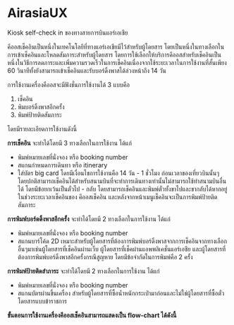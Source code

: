 # AirasiaUX
Kiosk self-check in ของทางสายการบินแอร์เอเชีย

คีออสเช็คอินเป็นหนึ่งในเทคโนโลยีที่ทางแอร์เอเชียมีไว้สำหรับผู้โดยสาร โดยเป็นหนึ่งในทางเลือกในการเข้าเช็คอินและโหลดสัมภาระสำหรับผู้โดยสาร โดยการใช้เลือกให้บริการคีออสสำหรับเช็คอินเป็นหนึ่งในวิธีการลดภาระและเพิ่มความรวดเร็วในการเช็คอินเนื่องจากใช้ระยะเวลาในการใช้งานที่สั้นเพียง 60 วินาทีทั้งยังสามารถเข้าเช็คอินและรับบอร์ดิ้งพาสได้ล่วงหน้าถึง 14 วัน

การใช้งานเครื่องคืออสจะมีฟังชั่นการใช้งานได้ 3 แบบคือ
1.	เช็คอิน
2.	พิมบอร์ดิ้งพาสอีกครั้ง
3.	พิมพ์ป้ายติดสัมภาระ

โดยมีรายละเอียดการใช้งานดังนี้

**การเช็คอิน**
จะทำได้โดยมี 3 ทางเลือกในการใช้งาน ได้แก่
-	พิมพ์หมายเลขที่นั่งจอง หรือ booking number
-	สแกนกำหนดการเดินทา หรือ itinerary
-	ใส่บัตร big card
โดยมีเงื่อนไขการใช้งานคือ 14 วัน - 1 ชั่วโมง ก่อนเวลาของเที่ยวบินนั้นๆ โดยปกติสามารถเช็คอินได้สำหรับสนามบินที่จะทำการเดินทางเท่านั้นไม่สามารถใช้ทำสนามบินอื่นได้ โดยมีข้อยกเว้นเป็นตั๋วไป - กลับ โดยสามารถเช็คอินและพิมพ์ตั๋วทั้งขาไปและขากลับได้หากอยู่ในช่วงระยะเวลาเช็คอินของ คีออสเช็คอิน และหลังจากหน้าเมนูเช็คอินจะเป็นการพิมพ์ป้ายติดสัมภาระ


**การพิมพ์บอร์ดดิ้งพาสอีกครั้ง**
จะทำได้โดยมี 2 ทางเลือกในการใช้งาน ได้แก่
-	พิมพ์หมายเลขที่นั่งจอง หรือ booking number
-	สแกนบาร์โค้ด 2D
เหมาะสำหรับผู้โดยสารที่ต้องการพิมพ์บอร์ดิ้งพาสจากการเช็คอินจากทางเลือกอื่นๆมาเช่นผู้โดยสารที่เช็คอินผ่านเว็บ ผู้โดยสารที่เช็คผ่านแอพพลิเคชั่นแอร์เอชีย และผู้โดยสารที่ต้องการพิมพ์บอร์ดิ้งพาสอีกครั้งกรณีสูญหาย โดยมีข้อจำกัดในการพิมพ์คือ 2 ครั้ง

**การพิมพ์ป้ายติดสำภาระ**
จะทำได้โดยมี 2 ทางเลือกในการใช้งาน ได้แก่
-	พิมพ์หมายเลขที่นั่งจอง หรือ booking number
-	สแกนบัตรผ่านขึ้นเครื่อง
สำหรับผู้โดยสารที่ซื้อน้ำหนักกระเป๋ามาก่อนและไม่ใช่ผู้โดยสารที่ซื้อตั๋วโดยสารแบบข้าราชการ

**ขั้นตอนการใช้งานเครื่องคีออสเช็คอินสามารถแสดงเป็น flow-chart ได้ดังนี้**
